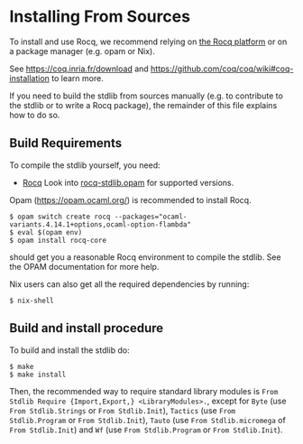 Installing From Sources
=======================

To install and use Rocq, we recommend relying on [the Rocq
platform](https://github.com/coq/platform/) or on a package manager
(e.g. opam or Nix).

See https://coq.inria.fr/download and
https://github.com/coq/coq/wiki#coq-installation to learn more.

If you need to build the stdlib from sources manually (e.g. to
contribute to the stdlib or to write a Rocq package), the remainder of this
file explains how to do so.

Build Requirements
------------------

To compile the stdlib yourself, you need:

- [Rocq](https://github.comq/coq/coq)
  Look into [rocq-stdlib.opam](./rocq-stdlib.opam) for supported versions.

Opam (https://opam.ocaml.org/) is recommended to install Rocq.

    $ opam switch create rocq --packages="ocaml-variants.4.14.1+options,ocaml-option-flambda"
    $ eval $(opam env)
    $ opam install rocq-core

should get you a reasonable Rocq environment to compile the stdlib.
See the OPAM documentation for more help.

Nix users can also get all the required dependencies by running:

    $ nix-shell

Build and install procedure
---------------------------

To build and install the stdlib do:

    $ make
    $ make install

Then, the recommended way to require standard library modules is `From
Stdlib Require {Import,Export,} <LibraryModules>.`, except for `Byte`
(use `From Stdlib.Strings` or `From Stdlib.Init`), `Tactics` (use
`From Stdlib.Program` or `From Stdlib.Init`), `Tauto` (use `From
Stdlib.micromega` of `From Stdlib.Init`) and `Wf` (use `From
Stdlib.Program` or `From Stdlib.Init`).
